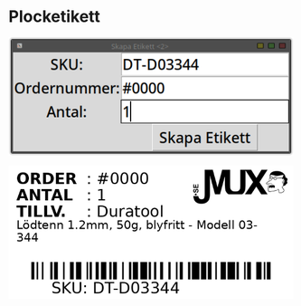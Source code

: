 # Plocketikett

![GUI](https://raw.githubusercontent.com/joeraven0/Plocketikett/refs/heads/main/gui.png)

![Plocketikett](https://raw.githubusercontent.com/joeraven0/Plocketikett/refs/heads/main/label.png)
